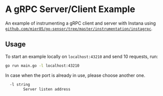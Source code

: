 A gRPC Server/Client Example
============================

An example of instrumenting a gRPC client and server with Instana using [`github.com/mier85/go-sensor/tree/master/instrumentation/instagrpc`](https://pkg.go.dev/github.com/mier85/go-sensor/instrumentation/instagrpc).

Usage
-----

To start an example locally on `localhost:43210` and send 10 requests, run:

```bash
go run main.go -l localhost:43210
```

In case when the port is already in use, please choose another one.

```bash
  -l string
        Server listen address
```
